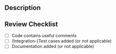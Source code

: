 ## Description

## Review Checklist
- [ ] Code contains useful comments
- [ ] (Integration-)Test cases added (or not applicable)
- [ ] Documentation added (or not applicable)
